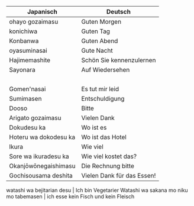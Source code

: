 Japanisch | Deutsch
---|---
ohayo gozaimasu | Guten Morgen
konichiwa | Guten Tag
Konbanwa | Guten Abend
oyasuminasai | Gute Nacht
Hajimemashite | Schön Sie kennenzulernen
Sayonara | Auf Wiedersehen
&nbsp;  |  &nbsp;
Gomen'nasai | Es tut mir leid
Sumimasen | Entschuldigung
Dooso | Bitte
Arigato gozaimasu | Vielen Dank
Dokudesu ka | Wo ist es
Hoteru wa dokodesu ka | Wo ist das Hotel
Ikura | Wie viel
Sore wa ikuradesu ka | Wie viel kostet das?
Okanjōwōnegaishimasu | Die Rechnung bitte 
Gochisousama deshita | Vielen Dank für das Essen!

watashi wa bejitarian desu | Ich bin Vegetarier
Watashi wa sakana mo niku mo tabemasen | ich esse kein Fisch und kein Fleisch
